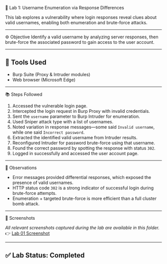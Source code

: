  🔐 Lab 1: Username Enumeration via Response Differences

This lab explores a vulnerability where login responses reveal clues about valid usernames, enabling both enumeration and brute-force attacks.

---

 ⚙️ Objective
Identify a valid username by analyzing server responses, then brute-force the associated password to gain access to the user account.

---

## 🧰 Tools Used
- Burp Suite (Proxy & Intruder modules)
- Web browser (Microsoft Edge)

---

 📚 Steps Followed

1. Accessed the vulnerable login page.
2. Intercepted the login request in Burp Proxy with invalid credentials.
3. Sent the `username` parameter to Burp Intruder for enumeration.
4. Used Sniper attack type with a list of usernames.
5. Noted variation in response messages—some said `Invalid username`, while one said `Incorrect password`.
6. Extracted the identified valid username from Intruder results.
7. Reconfigured Intruder for password brute-force using that username.
8. Found the correct password by spotting the response with status `302`.
9. Logged in successfully and accessed the user account page.

---

 📝 Observations

- Error messages provided differential responses, which exposed the presence of valid usernames.
- HTTP status code `302` is a strong indicator of successful login during brute-force attempts.
- Enumeration + targeted brute-force is more efficient than a full cluster bomb attack.

---

 📸 Screenshots

_All relevant screenshots captured during the lab are available in this folder._  
👉 [Lab 01 Screenshot](screenshots.png)

---

## ✅ Lab Status: Completed

